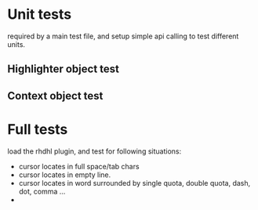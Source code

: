 # Unit tests
required by a main test file, and setup simple api calling to test different units.
## Highlighter object test
## Context object test

# Full tests
load the rhdhl plugin, and test for following situations:
- cursor locates in full space/tab chars
- cursor locates in empty line.
- cursor locates in word surrounded by single quota, double quota, dash, dot, comma ...
- 